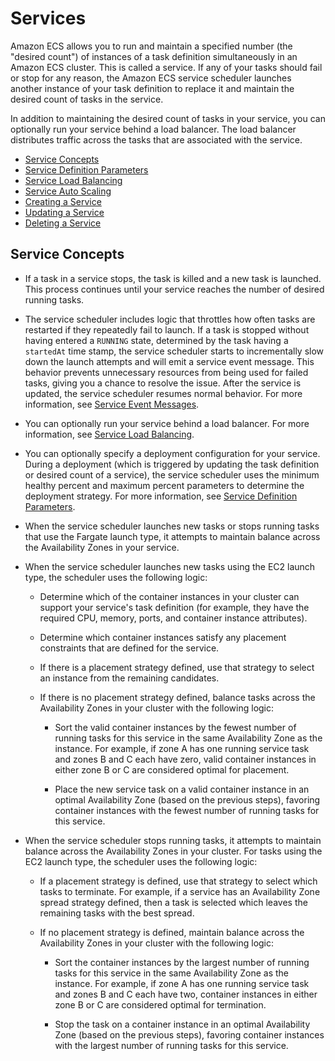 # Services<a name="ecs_services"></a>

Amazon ECS allows you to run and maintain a specified number \(the "desired count"\) of instances of a task definition simultaneously in an Amazon ECS cluster\. This is called a service\. If any of your tasks should fail or stop for any reason, the Amazon ECS service scheduler launches another instance of your task definition to replace it and maintain the desired count of tasks in the service\. 

In addition to maintaining the desired count of tasks in your service, you can optionally run your service behind a load balancer\. The load balancer distributes traffic across the tasks that are associated with the service\.


+ [Service Concepts](#service_concepts)
+ [Service Definition Parameters](service_definition_parameters.md)
+ [Service Load Balancing](service-load-balancing.md)
+ [Service Auto Scaling](service-auto-scaling.md)
+ [Creating a Service](create-service.md)
+ [Updating a Service](update-service.md)
+ [Deleting a Service](delete-service.md)

## Service Concepts<a name="service_concepts"></a>

+ If a task in a service stops, the task is killed and a new task is launched\. This process continues until your service reaches the number of desired running tasks\.

+ The service scheduler includes logic that throttles how often tasks are restarted if they repeatedly fail to launch\. If a task is stopped without having entered a `RUNNING` state, determined by the task having a `startedAt` time stamp, the service scheduler starts to incrementally slow down the launch attempts and will emit a service event message\. This behavior prevents unnecessary resources from being used for failed tasks, giving you a chance to resolve the issue\. After the service is updated, the service scheduler resumes normal behavior\. For more information, see [Service Event Messages](service-event-messages.md)\.

+ You can optionally run your service behind a load balancer\. For more information, see [Service Load Balancing](service-load-balancing.md)\.

+ You can optionally specify a deployment configuration for your service\. During a deployment \(which is triggered by updating the task definition or desired count of a service\), the service scheduler uses the minimum healthy percent and maximum percent parameters to determine the deployment strategy\. For more information, see [Service Definition Parameters](service_definition_parameters.md)\.

+ When the service scheduler launches new tasks or stops running tasks that use the Fargate launch type, it attempts to maintain balance across the Availability Zones in your service\.

+ When the service scheduler launches new tasks using the EC2 launch type, the scheduler uses the following logic:

  + Determine which of the container instances in your cluster can support your service's task definition \(for example, they have the required CPU, memory, ports, and container instance attributes\)\.

  + Determine which container instances satisfy any placement constraints that are defined for the service\.

  + If there is a placement strategy defined, use that strategy to select an instance from the remaining candidates\.

  + If there is no placement strategy defined, balance tasks across the Availability Zones in your cluster with the following logic:

    + Sort the valid container instances by the fewest number of running tasks for this service in the same Availability Zone as the instance\. For example, if zone A has one running service task and zones B and C each have zero, valid container instances in either zone B or C are considered optimal for placement\.

    + Place the new service task on a valid container instance in an optimal Availability Zone \(based on the previous steps\), favoring container instances with the fewest number of running tasks for this service\.

+ When the service scheduler stops running tasks, it attempts to maintain balance across the Availability Zones in your cluster\. For tasks using the EC2 launch type, the scheduler uses the following logic: 

  + If a placement strategy is defined, use that strategy to select which tasks to terminate\. For example, if a service has an Availability Zone spread strategy defined, then a task is selected which leaves the remaining tasks with the best spread\.

  + If no placement strategy is defined, maintain balance across the Availability Zones in your cluster with the following logic:

    + Sort the container instances by the largest number of running tasks for this service in the same Availability Zone as the instance\. For example, if zone A has one running service task and zones B and C each have two, container instances in either zone B or C are considered optimal for termination\.

    + Stop the task on a container instance in an optimal Availability Zone \(based on the previous steps\), favoring container instances with the largest number of running tasks for this service\.